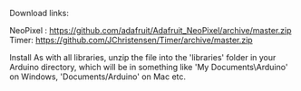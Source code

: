 Download links:

NeoPixel :  https://github.com/adafruit/Adafruit_NeoPixel/archive/master.zip
Timer: https://github.com/JChristensen/Timer/archive/master.zip

Install
As with all libraries, unzip the file into the 'libraries' folder in your Arduino directory, which will be in something like 'My Documents\Arduino' on Windows, 'Documents/Arduino' on Mac etc. 
